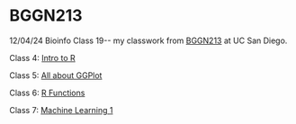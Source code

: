 # BGGN213
12/04/24 Bioinfo Class 19-- my classwork from [BGGN213](https://bioboot.github.io/bggn213_F24/) at UC San Diego.

Class 4: [Intro to R](https://github.com/changberg/bggn213_github/blob/main/101124_introtoR/101124_introtoR.R)

Class 5: [All about GGPlot](https://github.com/changberg/bggn213_github/blob/main/JCW_101624_bioinbfo_ggplotintro/JCW_101624__bioinfo_Class5.md)

Class 6: [R Functions](Lab6/JCW_101824_bioinfo_class6.qmd)

Class 7: [Machine Learning 1](JCW_102324_Bioinfo_Class7MachineLearning1/JCW_102324_Bioinfo_Class7MachineLearning1.qmd)
